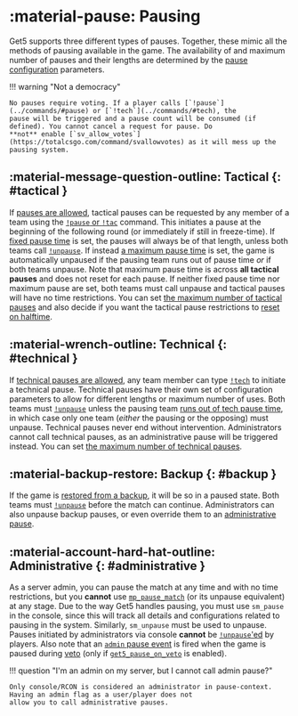 # :material-pause: Pausing

Get5 supports three different types of pauses. Together, these mimic all the methods of pausing available in the game.
The availability of and maximum number of pauses and their lengths are determined by
the [pause configuration](../configuration/#pausing) parameters.

!!! warning "Not a democracy"

    No pauses require voting. If a player calls [`!pause`](../commands/#pause) or [`!tech`](../commands/#tech), the
    pause will be triggered and a pause count will be consumed (if defined). You cannot cancel a request for pause. Do
    **not** enable [`sv_allow_votes`](https://totalcsgo.com/command/svallowvotes) as it will mess up the pausing system.

## :material-message-question-outline: Tactical {: #tactical }

If [pauses are allowed](../configuration/#get5_pausing_enabled), tactical pauses can be requested by any
member of a team using the [`!pause` or `!tac`](../commands/#pause) command.
This initiates a pause at the beginning of the following round (or immediately if still in
freeze-time). If [fixed pause time](../configuration/#get5_fixed_pause_time) is set, the pauses will always be of
that length, unless both teams call [`!unpause`](../commands/#unpause). If instead
[a maximum pause time](../configuration/#get5_max_pause_time) is set, the game is automatically unpaused if the pausing
team runs out of pause time *or* if both teams unpause. Note that maximum pause time is across **all tactical pauses**
and does not reset for each pause. If neither fixed pause time nor maximum pause are set, both teams must call unpause
and tactical pauses will have no time restrictions. You can
set [the maximum number of tactical pauses](../configuration/#get5_max_pauses) and also decide if you want the tactical
pause restrictions to [reset on halftime](../configuration/#get5_reset_pauses_each_half).

## :material-wrench-outline: Technical {: #technical }

If [technical pauses are allowed](../configuration/#get5_allow_technical_pause), any team member can type
[`!tech`](../commands/#tech) to initiate a technical pause. Technical pauses have their own set of configuration
parameters to allow for different lengths or maximum number of uses. Both teams must [`!unpause`](../commands/#unpause)
unless the pausing team [runs out of tech pause time](../configuration/#get5_tech_pause_time), in which case only one
team (*either* the pausing or the opposing) must unpause. Technical pauses never end without intervention.
Administrators
cannot call technical pauses, as an administrative pause will be triggered instead. You can set [the maximum number of
technical pauses](../configuration/#get5_max_tech_pauses).

## :material-backup-restore: Backup {: #backup }

If the game is [restored from a backup](backup.md), it will be so in a paused state. Both teams must
[`!unpause`](../commands/#unpause) before the match can continue. Administrators can also unpause backup pauses, or even
override them to an [administrative pause](#administrative).

## :material-account-hard-hat-outline: Administrative {: #administrative }

As a server admin, you can pause the match at any time and with no time
restrictions, but you **cannot** use [`mp_pause_match`](https://totalcsgo.com/command/mppausematch) (or its unpause
equivalent) at any stage. Due to the way Get5 handles pausing, you must use `sm_pause` in the console, since this will
track all details and configurations related to pausing in the system. Similarly, `sm_unpause` must be used to unpause.
Pauses initiated by administrators via console **cannot** be [`!unpause`'ed](../commands/#unpause) by players. Also note
that an [`admin` pause event](events_and_forwards.md) is fired when the game is paused during [veto](veto.md) (only
if [`get5_pause_on_veto`](../configuration/#get5_pause_on_veto) is enabled).

!!! question "I'm an admin on my server, but I cannot call admin pause?"

    Only console/RCON is considered an administrator in pause-context. Having an admin flag as a user/player does not
    allow you to call administrative pauses.
